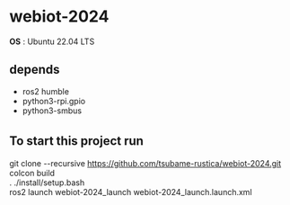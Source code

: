 # webiot-2024
**OS** : Ubuntu 22.04 LTS  

## depends  
- ros2 humble
- python3-rpi.gpio
- python3-smbus

## To start this project run　　
git clone --recursive https://github.com/tsubame-rustica/webiot-2024.git  
colcon build  
. ./install/setup.bash  
ros2 launch webiot-2024_launch webiot-2024_launch.launch.xml  
